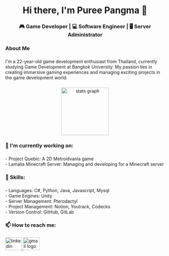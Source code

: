 <h1 align="center">Hi there, I'm Puree Pangma 👋</h1>

###

<h3 align="center">🎮 Game Developer | 💻 Software Engineer | 🖥️ Server Administrator</h3>

###

<h3 align="left">About Me</h3>

###

<p align="left">I'm a 22-year-old game development enthusiast from Thailand, currently studying Game Development at Bangkok University. My passion lies in creating immersive gaming experiences and managing exciting projects in the game development world.</p>

###

<div align="center">
  <img src="https://github-readme-stats.vercel.app/api?username=YusakiDev" height="150" alt="stats graph"  />
</div>

###

<h3 align="left">🔭 I'm currently working on:</h3>

###

<p align="left">- Project Quebic: A 2D Metroidvania game <br>- Lamalia Minecraft Server: Managing and developing for a Minecraft server</p>

###

<h3 align="left">💼 Skills:</h3>

###

<p align="left">- Languages: C#, Python, Java, Javascript, Mysql<br>- Game Engines: Unity<br>- Server Management: Pterodactyl<br>- Project Management: Notion, Youtrack, Codecks<br>- Version Control: GitHub, GitLab</p>

###

<h3 align="left">📫 How to reach me:</h3>

###

<div align="left">
  <a href="https://www.linkedin.com/in/puree-pangma/" target="_blank">
    <img src="https://raw.githubusercontent.com/maurodesouza/profile-readme-generator/master/src/assets/icons/social/linkedin/default.svg" width="52" height="40" alt="linkedin logo"  />
  </a>
  <a href="MAILTO: puree.marimjie@gmail.com" target="_blank">
    <img src="https://raw.githubusercontent.com/maurodesouza/profile-readme-generator/master/src/assets/icons/social/gmail/default.svg" width="52" height="40" alt="gmail logo"  />
  </a>
</div>
